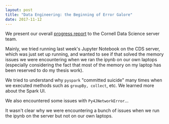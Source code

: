 ```yaml
---
layout: post
title: "Data Engineering: the Beginning of Error Galore"
date: 2017-11-12
---
```


We present our overall [progress report](https://docs.google.com/presentation/d/1vHSy9ciaGXcmOzocs1y6TN28VUIi_LwI1ICr-DvYpLg/edit?usp=sharing) to the Cornell Data Science server team. 

Mainly, we tried running last week's Jupyter Notebook on the CDS server, which was just set up running, and wanted to see if that solved the memory issues we were encountering when we ran the ipynb on our own laptops (especially considering the fact that most of the memory on my laptop has been reserved to do my thesis work).

We tried to understand why `pyspark` "committed suicide" many times when we executed methods such as `groupBy, collect`, etc. We learned more about the Spark UI. 

We also encountered some issues with `Py4JNetworkError`... 

It wasn't clear why we were encountering a bunch of issues when we run the ipynb on the server but not on our own laptops.